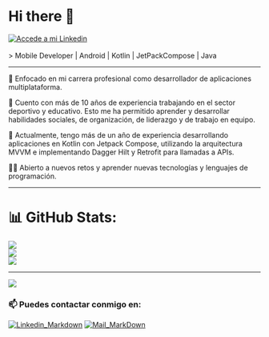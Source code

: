 # Hi there 👋

<a href="https://www.linkedin.com/in/marcsogas/" target="_blank">
  <img src="https://user-images.githubusercontent.com/64713703/197486319-006af1bb-5544-4ac9-bdfa-a46fd8bae53d.png" alt="Accede a mi Linkedin">
</a>
<br></br>
> Mobile Developer | Android | Kotlin | JetPackCompose | Java

-----------------------

🎯 Enfocado en mi carrera profesional como desarrollador de aplicaciones multiplataforma.

🌱 Cuento con más de 10 años de experiencia trabajando en el sector deportivo y educativo. Esto me ha permitido aprender y desarrollar habilidades sociales, de organización, de liderazgo y de trabajo en equipo.

📱 Actualmente, tengo más de un año de experiencia desarrollando aplicaciones en Kotlin con Jetpack Compose, utilizando la arquitectura MVVM e implementando Dagger Hilt y Retrofit para llamadas a APIs.

👨‍💻 Abierto a nuevos retos y aprender nuevas tecnologías y lenguajes de programación.

----------------------

# 📊 GitHub Stats:

![](https://github-readme-stats.vercel.app/api?username=marcsedev&theme=dark&hide_border=false&include_all_commits=true&count_private=true)<br/>
![](https://github-readme-streak-stats.herokuapp.com/?user=marcsedev&theme=dark&hide_border=false)<br/>
![](https://github-readme-stats.vercel.app/api/top-langs/?username=marcsedev&theme=dark&hide_border=false&include_all_commits=true&count_private=true&layout=compact)

-------------

[![](https://visitcount.itsvg.in/api?id=marcsedev&icon=0&color=0)](https://visitcount.itsvg.in)

### 📫 Puedes contactar conmigo en:

[ ![Linkedin_Markdown](https://user-images.githubusercontent.com/64713703/198848100-8f24821a-a97c-48c7-9e04-b9bea8481bbb.png)](https://www.linkedin.com/in/marcsogas/)
[![Mail_MarkDown](https://user-images.githubusercontent.com/64713703/198848087-9877b589-ee56-4303-89ef-218533e9165d.png)](mailto:marc.sogas@gmail.com)

